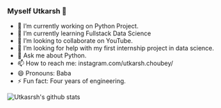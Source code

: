 ### Myself Utkarsh 🙏

- 🔭 I’m currently working on Python Project.
- 🌱 I’m currently learning Fullstack Data Science
- 👯 I’m looking to collaborate on YouTube.
- 🤔 I’m looking for help with my first internship project in data science.
- 💬 Ask me about Python.
- 📫 How to reach me: instagram.com/utkarsh.choubey/
- 😄 Pronouns: Baba
- ⚡ Fun fact: Four years of engineering.

![Utkasrsh's github stats](https://github-readme-stats.vercel.app/api?username=ukc1998&&show_icons=true&title_color=ffffff&icon_color=bb2acf&text_color=da7dc&bg_color=151515)
